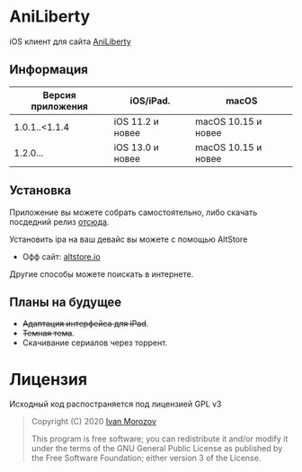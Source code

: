 # AniLiberty
iOS клиент для сайта [AniLiberty](https://aniliberty.top)

## Информация
|Версия приложения |iOS/iPad.           |macOS                 |
|------------------|--------------------|----------------------|
| 1.0.1..<1.1.4    | iOS 11.2 и новее   | macOS 10.15 и новее  | 
| 1.2.0...         | iOS 13.0 и новее   | macOS 10.15 и новее  |


## Установка
Приложение вы можете собрать самостоятельно, либо скачать посдедний релиз [отсюда](https://github.com/anilibria/anilibria-ios/releases).

Установить ipa на ваш девайс вы можете c помощью AltStore
  - Офф сайт: [altstore.io](https://altstore.io/)

Другие способы можете поискать в интернете.

## Планы на будущее
- ~~Адаптация интерфейса для iPad~~.
- ~~Темная тема~~.
- Скачивание сериалов через торрент.

# Лицензия #
Исходный код распостраняется под лицензией GPL v3

> Copyright (C) 2020 [Ivan Morozov](https://github.com/Allui)
> 
> This program is free software; you can redistribute it and/or modify
> it under the terms of the GNU General Public License as published by
> the Free Software Foundation; either version 3 of the License.
